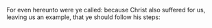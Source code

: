 For even hereunto were ye called: because Christ also suffered for us, leaving us an example, that ye should follow his steps:
